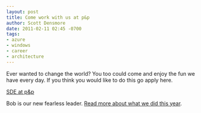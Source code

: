 ```yaml
---
layout: post
title: Come work with us at p&p
author: Scott Densmore
date: 2011-02-11 02:45 -0700
tags:
- azure
- windows
- career
- architecture
---
```


Ever wanted to change the world? You too could come and enjoy the fun we have every day. If you think you would like to do this go apply here.

[SDE at p&p](https://careers.microsoft.com/JobDetails.aspx?ss=&pg=0&so=&rw=1&jid=35281&jlang=EN)

Bob is our new fearless leader. [Read more about what we did this year](http://blogs.msdn.com/b/bobbrum/archive/2011/02/11/become-a-patterns-amp-practices-developer.aspx).

